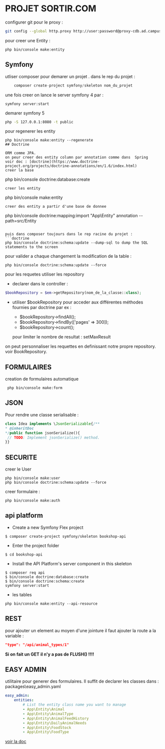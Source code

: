 # PROJET SORTIR.COM

configurer git pour le proxy :
```bash
git config --global http.proxy http://user:password@proxy-cdb.ad.campus-eni.fr:8080
```

pour creer une Entity :
```
php bin/console make:entity
```
## Symfony
utliser composer pour demarer un projet .
dans le rep du projet : 
``` php 
    composer create-project symfony/skeleton nom_du_projet
```
une fois creer on lance le server symfony 4 par : 
```
symfony server:start
```
demarer symfony 5
```bash
php -S 127.0.0.1:8080 -t public
```
pour regenerer les entity
```
php bin/console make:entity --regenerate
## Doctrine

ORM comme JPA.
on peur creer des entity column par annotation comme dans  Spring
voir doc : [doctrine](https://www.doctrine-project.org/projects/doctrine-annotations/en/1.6/index.html)
creer la base
```
php bin/console doctrine:database:create
```
creer les entity
```
php bin/console make:entity
```
creer des entity a partir d'une base de donnee
```
php bin/console doctrine:mapping:import "App\Entity" annotation --path=src/Entity
```

puis dans composer toujours dans le rep racine du projet :
```doctrine
php bin/console doctrine:schema:update --dump-sql to dump the SQL statements to the screen
```
pour valider a chaque changement la modification de la table :
```doctrine
php bin/console doctrine:schema:update --force

 ```
pour les requetes utiliser les repository
* declarer dans le controller  :
```php
$bookRepository = $em->getRepository(nom_de_la_classe::class);
```
* utiliser $bookRepository pour acceder aux différentes méthodes fournies par doctrine par ex :
    + $bookRepository->findAll();
    + $bookRepository->findBy(['pages' => 300]);
    + $bookRepository->count(); 
    
    pour limiter le nombre de resultat : setMaxResult
    
on peut personnaliser les requettes en definissant notre propre repository. voir BookRepository.
## FORMULAIRES
creation de formulaires automatique
```
 php bin/console make:form
```

## JSON
Pour rendre une classe serialisable :
```php
class Idea implements \JsonSerializable{/**
* @inheritDoc
*/public function jsonSerialize(){
 // TODO: Implement jsonSerialize() method.
}}
```
## SECURITE
creer le User
```
php bin/console make:user
php bin/console doctrine:schema:update --force
```
creer formulaire :
```
php bin/console make:auth
```
## api platform
* Create a new Symfony Flex project
```
$ composer create-project symfony/skeleton bookshop-api
```
* Enter the project folder
```
$ cd bookshop-api
```
* Install the API Platform's server component in this skeleton
```
$ composer req api
$ bin/console doctrine:database:create
$ bin/console doctrine:schema:create
symfony server:start
```
* les tables
```
php bin/console make:entity --api-resource
```
## REST
pour ajouter un element au moyen d'une jointure il faut ajouter la route a la variable :
```json
"type": "/api/animal_types/1"
```
**Si on fait un GET il n'y a pas de FLUSH() !!!!**
## EASY ADMIN
utilitaire pour generer des formulaires.
Il suffit de declarer les classes dans  :
packages\easy_admin.yaml
```yaml
easy_admin:
    entities:
        # List the entity class name you want to manage
        - App\Entity\Animal
        - App\Entity\AnimalType
        - App\Entity\AnimalFeedHistory
        - App\Entity\DailyAnimalNeeds
        - App\Entity\FoodStock
        - App\Entity\FoodType
```
 [voir la doc](https://symfony.com/doc/master/bundles/EasyAdminBundle/book/installation.html)  